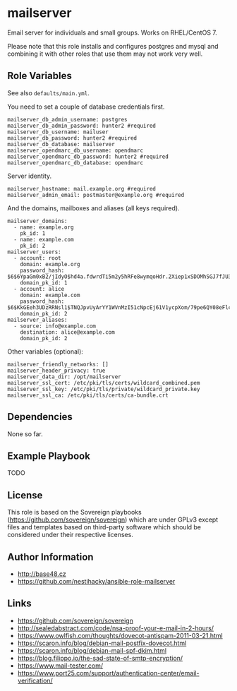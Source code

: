 mailserver
==========

Email server for individuals and small groups. Works on RHEL/CentOS 7.

Please note that this role installs and configures postgres and mysql and
combining it with other roles that use them may not work very well.

Role Variables
--------------

See also `defaults/main.yml`.

You need to set a couple of database credentials first.

    mailserver_db_admin_username: postgres
    mailserver_db_admin_password: hunter2 #required
    mailserver_db_username: mailuser
    mailserver_db_password: hunter2 #required
    mailserver_db_database: mailserver
    mailserver_opendmarc_db_username: opendmarc
    mailserver_opendmarc_db_password: hunter2 #required
    mailserver_opendmarc_db_database: opendmarc

Server identity.

    mailserver_hostname: mail.example.org #required
    mailserver_admin_email: postmaster@example.org #required

And the domains, mailboxes and aliases (all keys required).

    mailserver_domains:
      - name: example.org
        pk_id: 1
      - name: example.com
        pk_id: 2
    mailserver_users:
      - account: root
        domain: example.org
        password_hash: $6$6YpaGm0xB2/jIdyO$hd4a.fdwrdTi5m2y5hRFe8wymqoHdr.2Xiep1xSDOMhSGJ7fJU3g.r8zjC8jiGX0zQO1WQrEd81Ua7TdyoTGA1
        domain_pk_id: 1
      - account: alice
        domain: example.com
        password_hash: $6$KkGEeh3UDzRRNsl1$TNQJpvUyArYY1WVnMzI51cNpcEj61V1ycpXom/79pe6QY08eFlcdJDFj.q.D7lNpCOsFMvut85gGgSvllC0xK0
        domain_pk_id: 2
    mailserver_aliases:
      - source: info@example.com
        destination: alice@example.com
        domain_pk_id: 2

Other variables (optional):

    mailserver_friendly_networks: []
    mailserver_header_privacy: true
    mailserver_data_dir: /opt/mailserver
    mailserver_ssl_cert: /etc/pki/tls/certs/wildcard_combined.pem
    mailserver_ssl_key: /etc/pki/tls/private/wildcard_private.key
    mailserver_ssl_ca: /etc/pki/tls/certs/ca-bundle.crt

Dependencies
------------

None so far.

Example Playbook
----------------

TODO

License
-------

This role is based on the Sovereign playbooks (https://github.com/sovereign/sovereign) which are
under GPLv3 except files and templates based on third-party software which should be considered
under their respective licenses.

Author Information
------------------

* http://base48.cz
* https://github.com/nestihacky/ansible-role-mailserver

Links
-----

* https://github.com/sovereign/sovereign
* http://sealedabstract.com/code/nsa-proof-your-e-mail-in-2-hours/
* https://www.owlfish.com/thoughts/dovecot-antispam-2011-03-21.html
* https://scaron.info/blog/debian-mail-postfix-dovecot.html
* https://scaron.info/blog/debian-mail-spf-dkim.html
* https://blog.filippo.io/the-sad-state-of-smtp-encryption/
* https://www.mail-tester.com/
* https://www.port25.com/support/authentication-center/email-verification/
